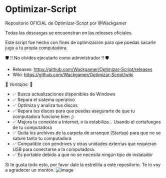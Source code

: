 # Optimizar-Script
Repositorio OFICIAL de Optimizar-Script por @Wackgamer

Todas las descargas se encuenstran en las releases oficiales.

Este script fue hecho con fines de optimización para que puedas sacarle jugo a tu propia computadora.

🛡 !! No olvides ejecutarlo como administrador !! 🛡

- Releases: https://github.com/Wackgamer/Optimizar-Script/releases
- Wiki: https://github.com/Wackgamer/Optimizar-Script/wiki

🌟 *Ventajas:* 🌟

- ✅ Busca actualizaciones disponibles de Windows
- ✅ Repara el sistema operativo
- ✅ Optimiza y analiza tus discos
- ✅ Repara tus discos para que puedas asegurarte de que tu computadora funcione bien ;)
- ✅ Mejora tu conexión a Internet, o la estabiliza... Usando el cortafuegos de tu computadora
- ✅ Quita los archivos de la carpeta de arranque (Startup) para que no se sature tanto tu computadora
- ✅ Compatible con pendrives y otras unidades externas que requieran USB para conectarse a la computadora.
- ✅ Es portable debido a que no se necesita ningún tipo de instalador

Si te gusta todo esto, por favor dale la estrellita a este repositorio. Te lo voy a agradecer un montón.
![image](https://user-images.githubusercontent.com/68253463/210906478-6fcc1e85-c6cd-429a-9f96-0110e88a254a.png)
